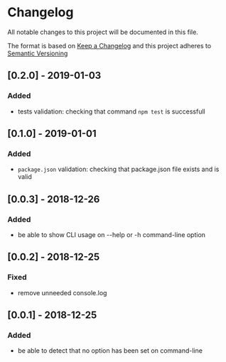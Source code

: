 # Changelog

All notable changes to this project will be documented in this file.

The format is based on [Keep a Changelog](http://keepachangelog.com/en/1.0.0/)
and this project adheres to [Semantic Versioning](http://semver.org/spec/v2.0.0.html)

## [0.2.0] - 2019-01-03

### Added

- tests validation: checking that command `npm test` is successfull

## [0.1.0] - 2019-01-01

### Added

- `package.json` validation: checking that package.json file exists and is valid

## [0.0.3] - 2018-12-26

### Added

- be able to show CLI usage on --help or -h command-line option

## [0.0.2] - 2018-12-25

### Fixed

- remove unneeded console.log

## [0.0.1] - 2018-12-25

### Added

- be able to detect that no option has been set on command-line
